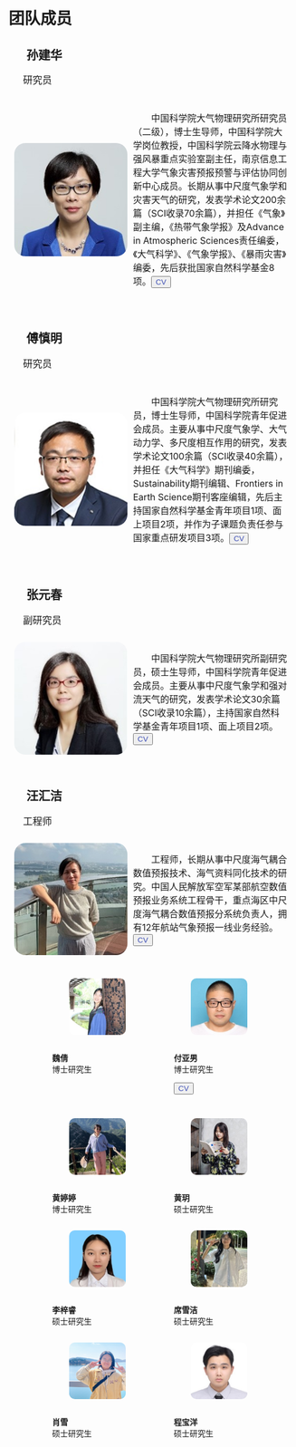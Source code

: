 <h1 id="people">团队成员</h1>

<h2 style="text-indent: 1.5em;">孙建华</h2>
<p style="text-indent: 1.5em; font-size: 17px;">研究员</p>
<div style="display: flex; align-items: center; padding: 10px;">
  <img src="images/avatar/sunjianhua.jpg" alt="sjh" width="200" style="border-radius: 10%; margin-right: 10px">
  <p style="text-indent: 2em; font-size: 16px;">中国科学院大气物理研究所研究员（二级），博士生导师，中国科学院大学岗位教授，中国科学院云降水物理与强风暴重点实验室副主任，南京信息工程大学气象灾害预报预警与评估协同创新中心成员。长期从事中尺度气象学和灾害天气的研究，发表学术论文200余篇（SCI收录70余篇），并担任《气象》副主编，《热带气象学报》及Advance in Atmospheric Sciences责任编委，《大气科学》、《气象学报》、《暴雨灾害》编委，先后获批国家自然科学基金8项。<button><a href="/pdf/" style="text-decoration: none; color: #3F50B6;">CV</a></button></p>
</div>
<br>

<h2 style="text-indent: 1.5em;">傅慎明</h2>
<p style="text-indent: 1.5em; font-size: 17px;">研究员</p>
<div style="display: flex; align-items: center; padding: 10px;">
  <img src="images/avatar/fushenming.jpg" alt="fsm" width="200" style="border-radius: 10%; margin-right: 10px">
  <p style="text-indent: 2em; font-size: 16px;">中国科学院大气物理研究所研究员，博士生导师，中国科学院青年促进会成员。主要从事中尺度气象学、大气动力学、多尺度相互作用的研究，发表学术论文100余篇（SCI收录40余篇），并担任《大气科学》期刊编委，Sustainability期刊编辑、Frontiers in Earth Science期刊客座编辑，先后主持国家自然科学基金青年项目1项、面上项目2项，并作为子课题负责任参与国家重点研发项目3项。<button><a href="/pdf/" style="text-decoration: none; color: #3F50B6;">CV</a></button></p>
</div>
<br>

<h2 style="text-indent: 1.5em;">张元春</h2>
<p style="text-indent: 1.5em; font-size: 17px;">副研究员</p>
<div style="display: flex; align-items: center; padding: 10px;">
  <img src="images/avatar/zhangyuanchun.jpg" alt="zyc" width="200" style="border-radius: 10%; margin-right: 10px">
  <p style="text-indent: 2em; font-size: 16px;">中国科学院大气物理研究所副研究员，硕士生导师，中国科学院青年促进会成员。主要从事中尺度气象学和强对流天气的研究，发表学术论文30余篇（SCI收录10余篇），主持国家自然科学基金青年项目1项、面上项目2项。<button><a href="/pdf/" style="text-decoration: none; color: #3F50B6;">CV</a></button></p>
</div>
<br>

<h2 style="text-indent: 1.5em;">汪汇洁</h2>
<p style="text-indent: 1.5em; font-size: 17px;">工程师</p>
<div style="display: flex; align-items: center; padding: 10px;">
  <img src="images/avatar/wanghuijie.jpg" alt="whj" width="200" style="border-radius: 10%; margin-right: 10px">
  <p style="text-indent: 2em; font-size: 16px;">工程师，长期从事中尺度海气耦合数值预报技术、海气资料同化技术的研究。中国人民解放军空军某部航空数值预报业务系统工程骨干，重点海区中尺度海气耦合数值预报分系统负责人，拥有12年航站气象预报一线业务经验。<button><a href="/pdf/" style="text-decoration: none; color: #3F50B6;">CV</a></button></p>
</div>
<br>

<div style="display: flex; justify-content: center; flex-wrap: wrap;">
  <figure style="text-align:left;">
    <img src="images/avatar/weiqian.jpg" alt="wq" style="width:100px; border-radius: 10%; margin-bottom: 10px; margin-left: 30px; margin-right: 5px;">
    <figcaption><br><b>魏倩</b><br>博士研究生</figcaption>
  </figure>
  <figure style=" text-align:left;">
    <img src="images/avatar/fuyanan.jpg" alt="fyn" style="width:100px; border-radius: 10%; margin-bottom: 10px; margin-left: 30px; margin-right: 5px;">
    <figcaption><br><b>付亚男</b><br>博士研究生</figcaption>
    <p><button><a href="/pdf" style="text-decoration: none; color: #3F50B6;">CV</a></button></p>
  </figure>
  <figure style="text-align:left;">
    <img src="images/avatar/huangtingting.jpg" alt="htt" style="width:100px; border-radius: 10%; margin-bottom: 10px; margin-left: 30px; margin-right: 5px;">
    <figcaption><br><b>黄婷婷</b><br>博士研究生</figcaption>
  </figure>
  <figure style="text-align:left;">
    <img src="images/avatar/huangyue.jpg" alt="hy" style="width:100px; border-radius: 10%; margin-bottom: 10px; margin-left: 30px; margin-right: 5px;">
    <figcaption><br><b>黄玥</b><br>硕士研究生</figcaption>
  </figure>
  <figure style="text-align:left;">
    <img src="images/avatar/lizirui.jpg" alt="lzr" style="width:100px; border-radius: 10%; margin-bottom: 10px; margin-left: 30px; margin-right: 5px;">
    <figcaption><br><b>李梓睿</b><br>硕士研究生</figcaption>
  </figure>
  <figure style="text-align:left;">
    <img src="images/avatar/xixuejie.jpg" alt="xxj" style="width:100px; border-radius: 10%; margin-bottom: 10px; margin-left: 30px; margin-right: 5px;">
    <figcaption><br><b>席雪洁</b><br>硕士研究生</figcaption>
  </figure>
  <figure style="text-align:left;">
    <img src="images/avatar/xiaoxue.jpg" alt="xx" style="width:100px; border-radius: 10%; margin-bottom: 10px; margin-left: 30px; margin-right: 5px;">
    <figcaption><br><b>肖雪</b><br>硕士研究生</figcaption>
  </figure>
  <figure style="text-align:left;">
    <img src="images/avatar/chengbaoyang.jpg" alt="cby" style="width:100px; border-radius: 10%; margin-bottom: 10px; margin-left: 30px; margin-right: 5px;">
    <figcaption><br><b>程宝洋</b><br>硕士研究生</figcaption>
  </figure>
</div>



<br><br><br>
